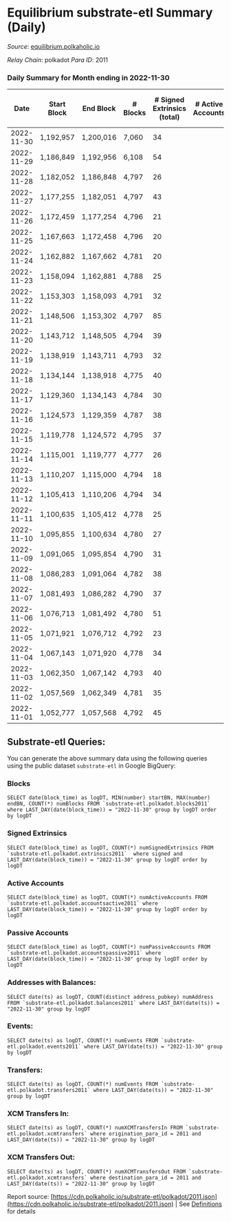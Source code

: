# Equilibrium substrate-etl Summary (Daily)

_Source_: [equilibrium.polkaholic.io](https://equilibrium.polkaholic.io)

*Relay Chain*: polkadot
*Para ID*: 2011



### Daily Summary for Month ending in 2022-11-30


| Date | Start Block | End Block | # Blocks | # Signed Extrinsics (total) | # Active Accounts | # Passive | # New | # Addresses with Balances | # Events | # Transfers | # XCM Transfers In | # XCM Transfers Out | Issues | 
| ---- | ----------- | --------- | -------- | --------------------------- | ----------------- | --------- | ----- | ------------------------- | -------- | ----------- | ------------------ | ------------------- | ------ |
| 2022-11-30 | 1,192,957 | 1,200,016 | 7,060 | 34 |  |  |  |  | 137,983 |   |   |   |  |
| 2022-11-29 | 1,186,849 | 1,192,956 | 6,108 | 54 |  |  |  |  | 119,016 |   |   |   |  |
| 2022-11-28 | 1,182,052 | 1,186,848 | 4,797 | 26 |  |  |  |  | 92,852 |   |   |   |  |
| 2022-11-27 | 1,177,255 | 1,182,051 | 4,797 | 43 |  |  |  |  | 92,924 |   |   |   |  |
| 2022-11-26 | 1,172,459 | 1,177,254 | 4,796 | 21 |  |  |  |  | 92,796 |   |   |   |  |
| 2022-11-25 | 1,167,663 | 1,172,458 | 4,796 | 20 |  |  |  |  | 92,802 |   |   |   |  |
| 2022-11-24 | 1,162,882 | 1,167,662 | 4,781 | 20 |  |  |  |  | 92,501 |   |   |   |  |
| 2022-11-23 | 1,158,094 | 1,162,881 | 4,788 | 25 |  |  |  |  | 102,444 |   |   |   |  |
| 2022-11-22 | 1,153,303 | 1,158,093 | 4,791 | 32 |  |  |  |  | 108,723 |   |   |   |  |
| 2022-11-21 | 1,148,506 | 1,153,302 | 4,797 | 85 |  |  |  |  | 108,858 |   |   |   |  |
| 2022-11-20 | 1,143,712 | 1,148,505 | 4,794 | 39 |  |  |  |  | 108,846 |   |   |   |  |
| 2022-11-19 | 1,138,919 | 1,143,711 | 4,793 | 32 |  |  |  |  | 108,512 |   |   |   |  |
| 2022-11-18 | 1,134,144 | 1,138,918 | 4,775 | 40 |  |  |  |  | 108,774 |   |   |   |  |
| 2022-11-17 | 1,129,360 | 1,134,143 | 4,784 | 30 |  |  |  |  | 108,555 |   |   |   |  |
| 2022-11-16 | 1,124,573 | 1,129,359 | 4,787 | 38 |  |  |  |  | 108,659 |   |   |   |  |
| 2022-11-15 | 1,119,778 | 1,124,572 | 4,795 | 37 |  |  |  |  | 108,820 |   |   |   |  |
| 2022-11-14 | 1,115,001 | 1,119,777 | 4,777 | 26 |  |  |  |  | 108,354 |   |   |   |  |
| 2022-11-13 | 1,110,207 | 1,115,000 | 4,794 | 18 |  |  |  |  | 108,719 |   |   |   |  |
| 2022-11-12 | 1,105,413 | 1,110,206 | 4,794 | 34 |  |  |  |  | 108,813 |   |   |   |  |
| 2022-11-11 | 1,100,635 | 1,105,412 | 4,778 | 25 |  |  |  |  | 108,368 |   |   |   |  |
| 2022-11-10 | 1,095,855 | 1,100,634 | 4,780 | 27 |  |  |  |  | 108,498 |   |   |   |  |
| 2022-11-09 | 1,091,065 | 1,095,854 | 4,790 | 31 |  |  |  |  | 108,671 |   |   |   |  |
| 2022-11-08 | 1,086,283 | 1,091,064 | 4,782 | 38 |  |  |  |  | 108,535 |   |   |   |  |
| 2022-11-07 | 1,081,493 | 1,086,282 | 4,790 | 37 |  |  |  |  | 108,581 |   |   |   |  |
| 2022-11-06 | 1,076,713 | 1,081,492 | 4,780 | 51 |  |  |  |  | 108,502 |   |   |   |  |
| 2022-11-05 | 1,071,921 | 1,076,712 | 4,792 | 23 |  |  |  | 7,491 | 108,737 |   |   |   |  |
| 2022-11-04 | 1,067,143 | 1,071,920 | 4,778 | 34 |  |  |  |  | 108,399 |   |   |   |  |
| 2022-11-03 | 1,062,350 | 1,067,142 | 4,793 | 40 |  |  |  |  | 108,806 |   |   |   |  |
| 2022-11-02 | 1,057,569 | 1,062,349 | 4,781 | 35 |  |  |  |  | 108,557 |   |   |   |  |
| 2022-11-01 | 1,052,777 | 1,057,568 | 4,792 | 45 |  |  |  |  | 108,795 |   |   |   |  |

## Substrate-etl Queries:
You can generate the above summary data using the following queries using the public dataset `substrate-etl` in Google BigQuery:


### Blocks
```
SELECT date(block_time) as logDT, MIN(number) startBN, MAX(number) endBN, COUNT(*) numBlocks FROM `substrate-etl.polkadot.blocks2011`  where LAST_DAY(date(block_time)) = "2022-11-30" group by logDT order by logDT
```


### Signed Extrinsics
```
SELECT date(block_time) as logDT, COUNT(*) numSignedExtrinsics FROM `substrate-etl.polkadot.extrinsics2011`  where signed and LAST_DAY(date(block_time)) = "2022-11-30" group by logDT order by logDT
```


### Active Accounts
```
SELECT date(block_time) as logDT, COUNT(*) numActiveAccounts FROM `substrate-etl.polkadot.accountsactive2011` where LAST_DAY(date(block_time)) = "2022-11-30" group by logDT order by logDT
```


### Passive Accounts
```
SELECT date(block_time) as logDT, COUNT(*) numPassiveAccounts FROM `substrate-etl.polkadot.accountspassive2011` where LAST_DAY(date(block_time)) = "2022-11-30" group by logDT order by logDT
```


### Addresses with Balances:
```
SELECT date(ts) as logDT, COUNT(distinct address_pubkey) numAddress FROM `substrate-etl.polkadot.balances2011` where LAST_DAY(date(ts)) = "2022-11-30" group by logDT
```


### Events:
```
SELECT date(ts) as logDT, COUNT(*) numEvents FROM `substrate-etl.polkadot.events2011` where LAST_DAY(date(ts)) = "2022-11-30" group by logDT
```


### Transfers:
```
SELECT date(ts) as logDT, COUNT(*) numEvents FROM `substrate-etl.polkadot.transfers2011` where LAST_DAY(date(ts)) = "2022-11-30" group by logDT
```


### XCM Transfers In:
```
SELECT date(ts) as logDT, COUNT(*) numXCMTransfersIn FROM `substrate-etl.polkadot.xcmtransfers` where origination_para_id = 2011 and LAST_DAY(date(ts)) = "2022-11-30" group by logDT
```


### XCM Transfers Out:
```
SELECT date(ts) as logDT, COUNT(*) numXCMTransfersOut FROM `substrate-etl.polkadot.xcmtransfers` where destination_para_id = 2011 and LAST_DAY(date(ts)) = "2022-11-30" group by logDT
```



Report source: [https://cdn.polkaholic.io/substrate-etl/polkadot/2011.json](https://cdn.polkaholic.io/substrate-etl/polkadot/2011.json) | See [Definitions](/DEFINITIONS.md) for details
